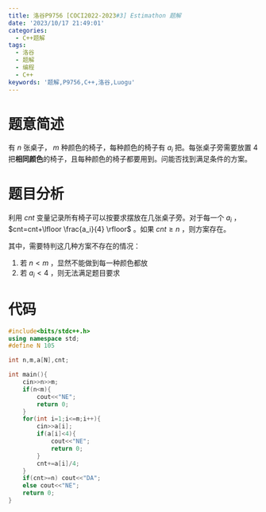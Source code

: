 ```yaml
---
title: 洛谷P9756 [COCI2022-2023#3] Estimathon 题解
date: '2023/10/17 21:49:01' 
categories: 
  - C++题解 
tags: 
  - 洛谷 
  - 题解 
  - 编程 
  - C++ 
keywords: '题解,P9756,C++,洛谷,Luogu' 
---
```

# 题意简述

有 $n$ 张桌子， $m$ 种颜色的椅子，每种颜色的椅子有 $a_i$ 把。每张桌子旁需要放置 $4$ 把**相同颜色**的椅子，且每种颜色的椅子都要用到。问能否找到满足条件的方案。

# 题目分析

利用 $cnt$ 变量记录所有椅子可以按要求摆放在几张桌子旁。对于每一个 $a_i$ ，$cnt=cnt+\lfloor \frac{a_i}{4} \rfloor$ 。如果 $cnt \geq n$ ，则方案存在。

其中，需要特判这几种方案不存在的情况：

1. 若 $n < m$ ，显然不能做到每一种颜色都放
2. 若 $a_i < 4$ ，则无法满足题目要求

# 代码

```C++
#include<bits/stdc++.h>
using namespace std;
#define N 105

int n,m,a[N],cnt;

int main(){
	cin>>n>>m;
	if(n<m){
		cout<<"NE";
		return 0;
	}
	for(int i=1;i<=m;i++){
		cin>>a[i];
		if(a[i]<4){
			cout<<"NE";
			return 0;
		}
		cnt+=a[i]/4;
	}
	if(cnt>=n) cout<<"DA";
	else cout<<"NE";
	return 0;
}
```
